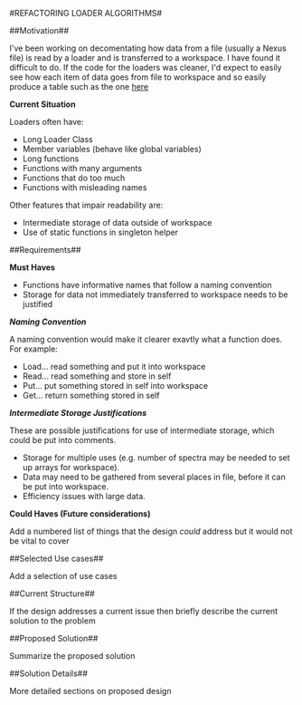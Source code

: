 #REFACTORING LOADER ALGORITHMS#

##Motivation##

I've been working on decomentating how data from a file (usually a Nexus file) is read by a loader 
and is transferred to a workspace. I have found it difficult to do. 
If the code for the loaders was cleaner, I'd expect to easily see how each item of data
goes from file to workspace and so easily produce a table such as the one 
[here](http://docs.mantidproject.org/nightly/algorithms/LoadISISNexus-v2.html#data-loaded-from-nexus-file)

**Current Situation**

Loaders often have:
* Long Loader Class
* Member variables (behave like global variables)
* Long functions
* Functions with many arguments
* Functions that do too much
* Functions with misleading names

Other features that impair readability are:
* Intermediate storage of data outside of workspace
* Use of static functions in singleton helper

##Requirements##

**Must Haves**

* Functions have informative names that follow a naming convention
* Storage for data not immediately transferred to workspace needs to be justified

***Naming Convention***

A naming convention would make it clearer exavtly what a function does. For example:
* Load... read something and put it into workspace
* Read... read something and store in self
* Put... put something stored in self into workspace
* Get... return something stored in self
 
***Intermediate Storage Justifications***

These are possible justifications for use of intermediate storage, which could be put into comments.
* Storage for multiple uses (e.g. number of spectra may be needed to set up arrays for workspace).
* Data may need to be gathered from several places in file, before it can be put into workspace.
* Efficiency issues with large data.

**Could Haves (Future considerations)**

Add a numbered list of things that the design *could* address but it would not be vital to cover

##Selected Use cases##

Add a selection of use cases

##Current Structure##

If the design addresses a current issue then briefly describe the current solution to the problem

##Proposed Solution##

Summarize the proposed solution

##Solution Details##

More detailed sections on proposed design

